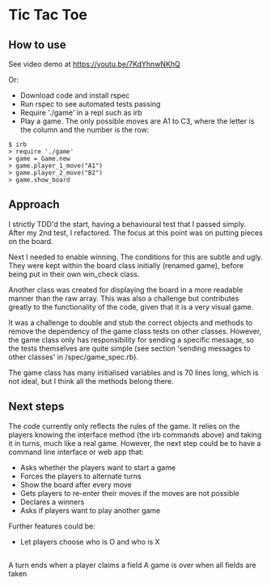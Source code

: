# Tic Tac Toe

## How to use

See video demo at https://youtu.be/7KdYhnwNKhQ

Or:
- Download code and install rspec
- Run rspec to see automated tests passing
- Require './game' in a repl such as irb
- Play a game. The only possible moves are A1 to C3, where the letter is the column and the number is the row:
```
$ irb
> require './game'
> game = Game.new
> game.player_1_move("A1")
> game.player_2_move("B2")
> game.show_board
```

## Approach

I strictly TDD'd the start, having a behavioural test that I passed simply. After my 2nd test, I refactored. The focus at this point was on putting pieces on the board.

Next I needed to enable winning. The conditions for this are subtle and ugly. They were kept within the board class initially (renamed game), before being put in their own win_check class.

Another class was created for displaying the board in a more readable manner than the raw array. This was also a challenge but contributes greatly to the functionality of the code, given that it is a very visual game.

It was a challenge to double and stub the correct objects and methods to remove the dependency of the game class tests on other classes. However, the game class only has responsibility for sending a specific message, so the tests themselves are quite simple (see section 'sending messages to other classes' in /spec/game_spec.rb).

The game class has many initialised variables and is 70 lines long, which is not ideal, but I think all the methods belong there.

## Next steps

The code currently only reflects the rules of the game. It relies on the players knowing the interface method (the irb commands above) and taking it in turns, much like a real game. However, the next step could be to have a command line interface or web app that:
- Asks whether the players want to start a game
- Forces the players to alternate turns
- Show the board after every move
- Gets players to re-enter their moves if the moves are not possible
- Declares a winners
- Asks if players want to play another game

Further features could be:
- Let players choose who is O and who is X

##

A turn ends when a player claims a field
A game is over when all fields are taken